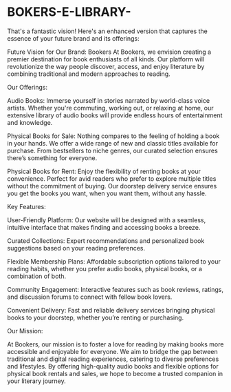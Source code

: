 # BOKERS-E-LIBRARY-

That's a fantastic vision! Here's an enhanced version that captures the essence of your future brand and its offerings:

Future Vision for Our Brand: Bookers
At Bookers, we envision creating a premier destination for book enthusiasts of all kinds. Our platform will revolutionize the way people discover, access, and enjoy literature by combining traditional and modern approaches to reading.

Our Offerings:

Audio Books: Immerse yourself in stories narrated by world-class voice artists. Whether you're commuting, working out, or relaxing at home, our extensive library of audio books will provide endless hours of entertainment and knowledge.

Physical Books for Sale: Nothing compares to the feeling of holding a book in your hands. We offer a wide range of new and classic titles available for purchase. From bestsellers to niche genres, our curated selection ensures there’s something for everyone.

Physical Books for Rent: Enjoy the flexibility of renting books at your convenience. Perfect for avid readers who prefer to explore multiple titles without the commitment of buying. Our doorstep delivery service ensures you get the books you want, when you want them, without any hassle.

Key Features:

User-Friendly Platform: Our website will be designed with a seamless, intuitive interface that makes finding and accessing books a breeze.

Curated Collections: Expert recommendations and personalized book suggestions based on your reading preferences.

Flexible Membership Plans: Affordable subscription options tailored to your reading habits, whether you prefer audio books, physical books, or a combination of both.

Community Engagement: Interactive features such as book reviews, ratings, and discussion forums to connect with fellow book lovers.

Convenient Delivery: Fast and reliable delivery services bringing physical books to your doorstep, whether you’re renting or purchasing.

Our Mission:

At Bookers, our mission is to foster a love for reading by making books more accessible and enjoyable for everyone. We aim to bridge the gap between traditional and digital reading experiences, catering to diverse preferences and lifestyles. By offering high-quality audio books and flexible options for physical book rentals and sales, we hope to become a trusted companion in your literary journey.
